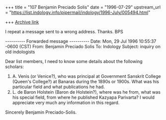 +++
title = "107 Benjamin Preciado Solis"
date = "1996-07-29"
upstream_url = "https://list.indology.info/pipermail/indology/1996-July/005494.html"

+++
[Archive link](https://list.indology.info/pipermail/indology/1996-July/005494.html)

I repeat a message sent to a wrong address.
Thanks. BPS

---------- Forwarded message ----------
Date: Mon, 29 Jul 1996 10:55:37 -0600 (CST)
From: Benjamin Preciado Solis <bprecia at colmex.mx>
To: Indology <listserv at liverpool.ac.uk>
Subject: inquiry on old indologists

Dear list members,
I need to know some details about the following scholars:
1. A. Venis (or Venice?), who was principal at Government Sanskrit 
College (Queen's College?) at Banaras during the 1890s or 1900s. What was 
his particular field and what publications he had.
2. L. de Baron Holstein (Baron de Holstein?), where was he from, what was 
his special field, from where he published Kazyapa Parivarta?
I would appreciate very much any information in this regard.

Sincerely
Benjamin Preciado-Solis.





